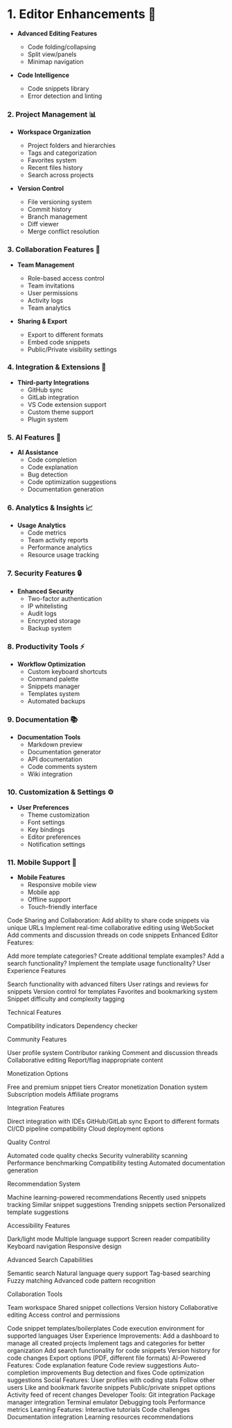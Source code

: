 # 1. Editor Enhancements 🎨

<!-- - **Real-time Collaboration**
  - Multiple users editing simultaneously
  - Cursor presence indicators
  - User avatars in the editor
  - Chat sidebar for collaborators -->

- **Advanced Editing Features**
  <!-- - Undo/Redo history -->
  <!-- - Find and Replace functionality -->
  - Code folding/collapsing
  <!-- - Multiple cursors support -->
  - Split view/panels
  - Minimap navigation

- **Code Intelligence**
  <!-- - Syntax highlighting for more languages -->
  <!-- - Auto-completion suggestions -->
  - Code snippets library
  - Error detection and linting
  <!-- - Format on save option -->

### 2. Project Management 📊

- **Workspace Organization**
  - Project folders and hierarchies
  - Tags and categorization
  - Favorites system
  - Recent files history
  - Search across projects

- **Version Control**
  - File versioning system
  - Commit history
  - Branch management
  - Diff viewer
  - Merge conflict resolution

### 3. Collaboration Features 👥

- **Team Management**
  - Role-based access control
  - Team invitations
  - User permissions
  - Activity logs
  - Team analytics

- **Sharing & Export**
  <!-- - Share via link -->
  - Export to different formats
  - Embed code snippets
  - Public/Private visibility settings

### 4. Integration & Extensions 🔌

- **Third-party Integrations**
  - GitHub sync
  - GitLab integration
  - VS Code extension support
  - Custom theme support
  - Plugin system

### 5. AI Features 🤖

- **AI Assistance**
  - Code completion
  - Code explanation
  - Bug detection
  - Code optimization suggestions
  - Documentation generation

### 6. Analytics & Insights 📈

- **Usage Analytics**
  - Code metrics
  - Team activity reports
  - Performance analytics
  - Resource usage tracking

### 7. Security Features 🔒

- **Enhanced Security**
  - Two-factor authentication
  - IP whitelisting
  - Audit logs
  - Encrypted storage
  - Backup system

### 8. Productivity Tools ⚡

- **Workflow Optimization**
  - Custom keyboard shortcuts
  - Command palette
  - Snippets manager
  - Templates system
  - Automated backups

### 9. Documentation 📚

- **Documentation Tools**
  - Markdown preview
  - Documentation generator
  - API documentation
  - Code comments system
  - Wiki integration

### 10. Customization & Settings ⚙️

- **User Preferences**
  - Theme customization
  - Font settings
  - Key bindings
  - Editor preferences
  - Notification settings

### 11. Mobile Support 📱

- **Mobile Features**
  - Responsive mobile view
  - Mobile app
  - Offline support
  - Touch-friendly interface

Code Sharing and Collaboration:
Add ability to share code snippets via unique URLs
Implement real-time collaborative editing using WebSocket
Add comments and discussion threads on code snippets
Enhanced Editor Features:


Add more template categories?
Create additional template examples?
Add a search functionality?
Implement the template usage functionality?
User Experience Features


Search functionality with advanced filters
User ratings and reviews for snippets
Version control for templates
Favorites and bookmarking system
Snippet difficulty and complexity tagging


Technical Features



Compatibility indicators
Dependency checker


Community Features


User profile system
Contributor ranking
Comment and discussion threads
Collaborative editing
Report/flag inappropriate content


Monetization Options


Free and premium snippet tiers
Creator monetization
Donation system
Subscription models
Affiliate programs


Integration Features


Direct integration with IDEs
GitHub/GitLab sync
Export to different formats
CI/CD pipeline compatibility
Cloud deployment options


Quality Control


Automated code quality checks
Security vulnerability scanning
Performance benchmarking
Compatibility testing
Automated documentation generation


Recommendation System


Machine learning-powered recommendations
Recently used snippets tracking
Similar snippet suggestions
Trending snippets section
Personalized template suggestions


Accessibility Features


Dark/light mode
Multiple language support
Screen reader compatibility
Keyboard navigation
Responsive design


Advanced Search Capabilities


Semantic search
Natural language query support
Tag-based searching
Fuzzy matching
Advanced code pattern recognition


Collaboration Tools


Team workspace
Shared snippet collections
Version history
Collaborative editing
Access control and permissions



Code snippet templates/boilerplates
Code execution environment for supported languages
User Experience Improvements:
Add a dashboard to manage all created projects
Implement tags and categories for better organization
Add search functionality for code snippets
Version history for code changes
Export options (PDF, different file formats)
AI-Powered Features:
Code explanation feature
Code review suggestions
Auto-completion improvements
Bug detection and fixes
Code optimization suggestions
Social Features:
User profiles with coding stats
Follow other users
Like and bookmark favorite snippets
Public/private snippet options
Activity feed of recent changes
Developer Tools:
Git integration
Package manager integration
Terminal emulator
Debugging tools
Performance metrics
Learning Features:
Interactive tutorials
Code challenges
Documentation integration
Learning resources recommendations
